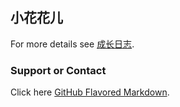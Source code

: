 ## 小花花儿


For more details see [成长日志](https://xhhr.github.io/net.github.io/timeline.html).


### Support or Contact

Click here [GitHub Flavored Markdown](https://guides.github.com/features/mastering-markdown/).
